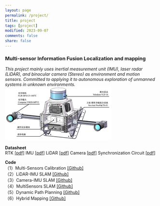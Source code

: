 ```yaml
---
layout: page
permalink: /project/
title: project
tags: [project]
modified: 2023-09-07
comments: false
share: false
---
```


### <b> Multi-sensor Information Fusion Localization and mapping</b><br>
<i>This project mainly uses inertial measurement unit (IMU), laser radar (LiDAR), and binocular camera (Stereo) as environment and motion sensors. Committed to applying it to autonomous exploration of unmanned systems in unknown environments.</i><br>
<img src="../images/MultiSensorsCapture.png"> <br> 

  
<b>Datasheet</b><br>
RTK <a href="../project/CHC® CGI-430厘米级组合导航系统用户手册-20230130.pdf" class="textlink" target="_blank">[pdf]</a>
IMU <a href="../project/CH10X_um_cn.pdf" class="textlink" target="_blank">[pdf]</a>
LiDAR <a href="../project/63-9243 REV D MANUAL,USERS,VLP-16.pdf" class="textlink" target="_blank">[pdf]</a>
Camera <a href="../project/FLIR-BFLY-U3-23H.pdf" class="textlink" target="_blank">[pdf]</a>
Synchronization Circuit <a href="../project/FLIR-BFLY-U3-23H.pdf" class="textlink" target="_blank">[pdf]</a>
<br>


<b>Code</b><br>
（1）Multi-Sensors Calibration <a href="https://github.com/canyilu/tproduct" class="textlink" target="_blank">[Github]</a><br>
（2）LiDAR-IMU SLAM <a href="https://github.com/canyilu/tproduct" class="textlink" target="_blank">[Github]</a> <br>
（3）Camera-IMU SLAM <a href="https://github.com/canyilu/tproduct" class="textlink" target="_blank">[Github]</a><br>
（4）MultiSensors SLAM <a href="https://github.com/canyilu/tproduct" class="textlink" target="_blank">[Github]</a><br>
（5）Dynamic Path Planning <a href="https://github.com/canyilu/tproduct" class="textlink" target="_blank">[Github]</a><br>
（6）Hybrid Mapping <a href="https://github.com/canyilu/tproduct" class="textlink" target="_blank">[Github]</a><br>
  
  



